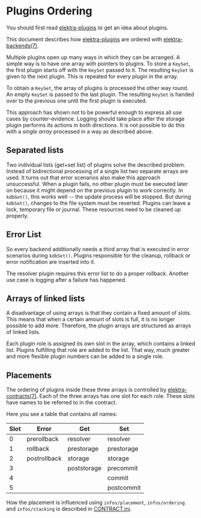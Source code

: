 # Plugins Ordering

You should first read [elektra-plugins](/src/plugins/) to get
an idea about plugins.

This document describes how [elektra-plugins](/src/plugins/) are
ordered with [elektra-backends(7)](/doc/help/elektra-backends.md).

Multiple plugins open up many ways in which they can be arranged.
A simple way is to have one array with pointers to plugins. To store a
`KeySet`, the first plugin starts off with the `KeySet` passed to it.
The resulting `KeySet` is given to the next plugin. This is repeated
for every plugin in the array.

To obtain a `KeySet`, the array of plugins is processed the other way
round. An empty `KeySet` is passed to the last plugin. The resulting
`KeySet` is handed over to the previous one until the first plugin
is executed.

This approach has shown not to be powerful enough to express all use
cases by counter-evidence. Logging should take place after the storage
plugin performs its actions in both directions. It is not possible to
do this with a _single array_ processed in a way as described above.

## Separated lists

Two individual lists (get+set list) of plugins solve the described problem.
Instead of bidirectional processing of
a single list two separate arrays are used. It turns out that error
scenarios also make this approach unsuccessful. When a plugin fails,
no other plugin must be executed later on because it might depend on the
previous plugin to work correctly. In `kdbGet()`, this works well --
the update process will be stopped. But during `kdbSet()`, changes to
the file system must be reverted. Plugins can leave a lock, temporary
file or journal. These resources need to be cleaned up properly.

## Error List

So every backend additionally needs a third array that is executed in
error scenarios during `kdbSet()`. Plugins responsible for the cleanup,
rollback or error notification are inserted into it.

The resolver plugin requires this error list to do a proper rollback.
Another use case is logging after a failure has happened.

## Arrays of linked lists

A disadvantage of using arrays is that they contain a fixed amount of slots. This means 
that when a certain amount of slots is full, it is no longer possible to add more. 
Therefore, the plugin arrays are structured as arrays of linked lists. 

Each plugin role is assigned its own slot in the array, which contains a linked list. Plugins
fulfilling that role are added to the list. That way, much greater and more flexible plugin 
numbers can be added to a single role.

## Placements

The ordering of plugins inside these three arrays is controlled by
[elektra-contracts(7)](/doc/help/elektra-contracts.md).
Each of the three arrays has one slot for each role. These slots have
names to be referred to in the contract.

Here you see a table that contains all names:

| Slot | Error        | Get            | Set           |
| ---- | ------------ | -------------- | ------------- |
| 0    | prerollback  | resolver       | resolver      |
| 1    | rollback     | prestorage     | prestorage    |
| 2    | postrollback | storage        | storage       |
| 3    |              | poststorage    | precommit     |
| 4    |              |                | commit        |
| 5    |              |                | postcommit    |

How the placement is influenced using `infos/placement`, `infos/ordering`
and `infos/stacking` is described in
[CONTRACT.ini](/doc/CONTRACT.ini).
